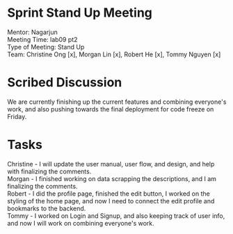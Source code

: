 
# Sprint Stand Up Meeting
Mentor: Nagarjun <br />
Meeting Time: lab09 pt2 <br /> 
Type of Meeting: Stand Up  <br />
Team: Christine Ong [x], Morgan Lin [x], Robert He [x], Tommy Nguyen [x] <br />

# Scribed Discussion
We are currently finishing up the current features and combining everyone's work, and also pushing towards the final deployment for code freeze on Friday.

# Tasks
Christine - I will update the user manual, user flow, and design, and help with finalizing the comments. <br />
Morgan - I finished working on data scrapping the descriptions, and I am finalizing the comments.<br />
Robert - I did the profile page, finished the edit button, I worked on the styling of the home page, and now I need to connect the edit profile and bookmarks to the backend.  <br />
Tommy - I worked on Login and Signup, and also keeping track of user info, and now I will work on combining everyone's work. <br />

